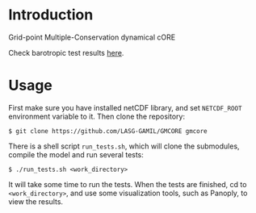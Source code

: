 # Introduction

Grid-point Multiple-Conservation dynamical cORE

Check barotropic test results [here](https://github.com/gmcore-project/gmcore/wiki/Test-Archive).

# Usage

First make sure you have installed netCDF library, and set `NETCDF_ROOT` environment variable to it. Then clone the repository:
```
$ git clone https://github.com/LASG-GAMIL/GMCORE gmcore
```
There is a shell script `run_tests.sh`, which will clone the submodules, compile the model and run several tests:
```
$ ./run_tests.sh <work_directory>
```
It will take some time to run the tests. When the tests are finished, cd to `<work_directory>`, and use some visualization tools, such as Panoply, to view the results.
